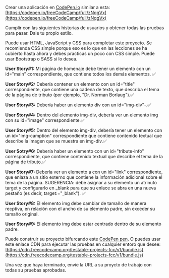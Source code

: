 Crear una aplicación en [CodePen.io](https://codepen.io/) similar a esta: [https://codepen.io/freeCodeCamp/full/zNqgVx](https://codepen.io/freeCodeCamp/full/zNqgVx)

Cumplir con las siguientes historias de usuarios y obtener todas las pruebas para pasar. Dale tu propio estilo.

Puede usar HTML, JavaScript y CSS para completar este proyecto. Se recomienda CSS simple porque eso es lo que en las lecciones se ha cubierto hasta ahora y debes practicas un poco con CSS simple. Puede usar Bootstrap o SASS si lo desea.

__User Story#1:__ Mi página de homenaje debe tener un elemento con un id="main" correspondiente, que contiene todos los demás elementos. :white_check_mark:

__User Story#2:__ Debería contener un elemento con un id="title" correspondiente,  que contiene una cadena de texto, que describa el tema de la página de tributo (por ejemplo, "Dr. Norman Borlaug").:white_check_mark:

__User Story#3:__ Debería haber un elemento div con un id="img-div"-.:white_check_mark:

__User Story#4:__ Dentro del elemento img-div, debería ver un elemento img con su id="image" correspondiente.:white_check_mark:

__User Story#5:__ Dentro del elemento img-div, debería tener un elemento con un id="img-camption" correspondiente que contiene contenido textual que describe la imagen que se muestra en img-div.:white_check_mark:

__User Sotry#6:__ Debería haber un elemento con un id="tribute-info" correspondiente, que contiene contenido textual que describe el tema de la página de tributo.:white_check_mark:

__User Story#7:__ Debería ver un elemento a con un id="link" correspondiente, que enlaza a un sitio externo que contiene la información adicional sobre el tema de la página. SUGERENCIA: debe asignar a su elemento un atrinuto target y configurarlo en _blank para que su enlace se abra en una nueva pestaño (es decir, target:="_blank"). :white_check_mark:

__User Story#8:__ El elemento img debe cambiar de tamaño de manera recptiva, en relación con el ancho de su elemento padre, sin exceder su tamaño original.

__User Story#9:__ El elemento img debe estar centrado dentro de su elemento padre.

Puede construir su proyecto bifurcando este [CodePen pen](https://codepen.io/freeCodeCamp/pen/MJjpwO). O puedes usar este enlace CDN para ejecutar las pruebas en cualquier entoro que desee: [https://cdn.freecodecamp.org/testable-projects-fcc/v1/bundle.js](https://cdn.freecodecamp.org/testable-projects-fcc/v1/bundle.js)

Una vez que haya terminado, envíe la URL a su proycto de trabajo con todas su pruebas aprobadas.

